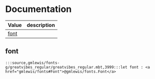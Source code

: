# Documentation
|Value|description|
|---|---|
|[font](#font)||

## font

```moonbit
:::source,gmlewis/fonts-g/greatvibes_regular/greatvibes_regular.mbt,3999:::let font : <a href="gmlewis/fonts#Font">@gmlewis/fonts.Font</a>
```


